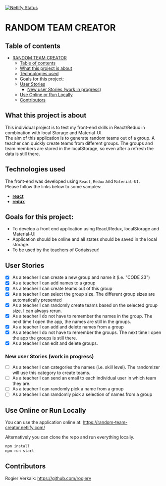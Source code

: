 [![Netlify Status](https://api.netlify.com/api/v1/badges/dc8d6acc-afb8-4f55-a2d2-349097342742/deploy-status)](https://app.netlify.com/sites/random-team-creator/deploys)

# RANDOM TEAM CREATOR

## Table of contents

- [RANDOM TEAM CREATOR](#random-team-creator)
  - [Table of contents](#table-of-contents)
  - [What this project is about](#what-this-project-is-about)
  - [Technologies used](#technologies-used)
  - [Goals for this project:](#goals-for-this-project)
  - [User Stories](#user-stories)
    - [New user Stories (work in progress)](#new-user-stories-work-in-progress)
  - [Use Online or Run Locally](#use-online-or-run-locally)
  - [Contributors](#contributors)

## What this project is about

This individual project is to test my front-end skills in React/Redux in combination with local Storage and Material-UI. </br>
The aim of this application is to generate random teams out of a group. A teacher can quickly create teams from different groups. The groups and team members are stored in the localStorage, so even after a refresh the data is still there.

## Technologies used

The front-end was developed using `React`, `Redux` and `Material-UI`.<br />
Please follow the links below to some samples:

- **[react](./src/components/TeamGenerator/TeamSizes.js)**
- **[redux](./src/reducers/groups.js)**

## Goals for this project:

- To develop a front end application using React/Redux, localStorage and Material-UI
- Application should be online and all states should be saved in the local storage.
- To be used by the teachers of Codaisseur!

## User Stories

- [x] As a teacher I can create a new group and name it (i.e. "CODE 23")
- [x] As a teacher I can add names to a group
- [x] As a teacher I can create teams out of this group
- [x] As a teacher I can select the group size. The different group sizes are automatically presented
- [x] As a teacher I can randomly create teams based on the selected group size. I can always rerun.
- [x] As a teacher I do not have to remember the names in the group. The next time I open the app, the names are still in the groups.
- [x] As a teacher I can add and delete names from a group
- [x] As a teacher I do not have to remember the groups. The next time I open the app the groups is still there.
- [x] As a teacher I can edit and delete groups.

### New user Stories (work in progress)

- [ ] As a teacher I can categories the names (i.e. skill level). The randomizer will use this category to create teams.
- [ ] As a teacher I can send an email to each individual user in which team they are.
- [ ] As a teacher I can randomly pick a name from a group
- [ ] As a teacher I can ramdomly pick a selection of names from a group

## Use Online or Run Locally

You can use the application online at: https://random-team-creator.netlify.com/

Alternatively you can clone the repo and run everything locally.<br />

```sh
npm install
npm run start
```

## Contributors

Rogier Verkaik: https://github.com/rogierv<br />
